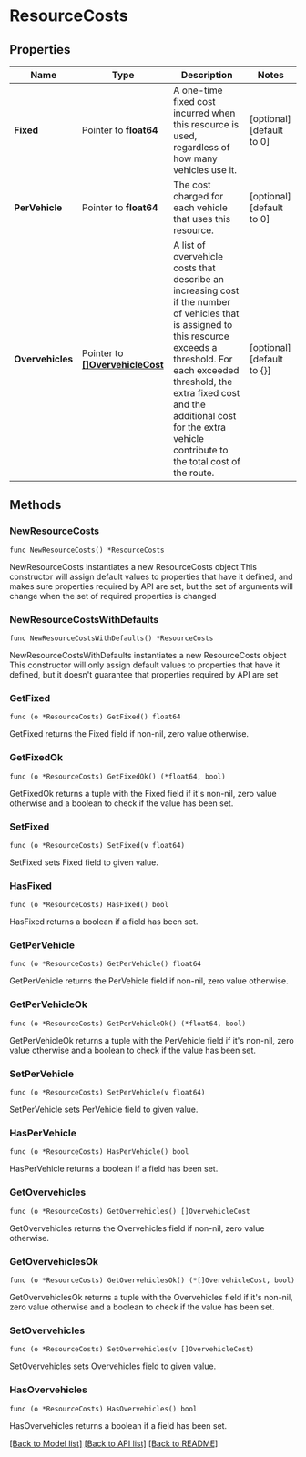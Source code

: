 # ResourceCosts

## Properties

Name | Type | Description | Notes
------------ | ------------- | ------------- | -------------
**Fixed** | Pointer to **float64** | A one-time fixed cost incurred when this resource is used, regardless of how many vehicles use it. | [optional] [default to 0]
**PerVehicle** | Pointer to **float64** | The cost charged for each vehicle that uses this resource. | [optional] [default to 0]
**Overvehicles** | Pointer to [**[]OvervehicleCost**](OvervehicleCost.md) | A list of overvehicle costs that describe an increasing cost if the number of vehicles that is assigned to this resource exceeds a threshold. For each exceeded threshold, the extra fixed cost and the additional cost for the extra vehicle contribute to the total cost of the route. | [optional] [default to {}]

## Methods

### NewResourceCosts

`func NewResourceCosts() *ResourceCosts`

NewResourceCosts instantiates a new ResourceCosts object
This constructor will assign default values to properties that have it defined,
and makes sure properties required by API are set, but the set of arguments
will change when the set of required properties is changed

### NewResourceCostsWithDefaults

`func NewResourceCostsWithDefaults() *ResourceCosts`

NewResourceCostsWithDefaults instantiates a new ResourceCosts object
This constructor will only assign default values to properties that have it defined,
but it doesn't guarantee that properties required by API are set

### GetFixed

`func (o *ResourceCosts) GetFixed() float64`

GetFixed returns the Fixed field if non-nil, zero value otherwise.

### GetFixedOk

`func (o *ResourceCosts) GetFixedOk() (*float64, bool)`

GetFixedOk returns a tuple with the Fixed field if it's non-nil, zero value otherwise
and a boolean to check if the value has been set.

### SetFixed

`func (o *ResourceCosts) SetFixed(v float64)`

SetFixed sets Fixed field to given value.

### HasFixed

`func (o *ResourceCosts) HasFixed() bool`

HasFixed returns a boolean if a field has been set.

### GetPerVehicle

`func (o *ResourceCosts) GetPerVehicle() float64`

GetPerVehicle returns the PerVehicle field if non-nil, zero value otherwise.

### GetPerVehicleOk

`func (o *ResourceCosts) GetPerVehicleOk() (*float64, bool)`

GetPerVehicleOk returns a tuple with the PerVehicle field if it's non-nil, zero value otherwise
and a boolean to check if the value has been set.

### SetPerVehicle

`func (o *ResourceCosts) SetPerVehicle(v float64)`

SetPerVehicle sets PerVehicle field to given value.

### HasPerVehicle

`func (o *ResourceCosts) HasPerVehicle() bool`

HasPerVehicle returns a boolean if a field has been set.

### GetOvervehicles

`func (o *ResourceCosts) GetOvervehicles() []OvervehicleCost`

GetOvervehicles returns the Overvehicles field if non-nil, zero value otherwise.

### GetOvervehiclesOk

`func (o *ResourceCosts) GetOvervehiclesOk() (*[]OvervehicleCost, bool)`

GetOvervehiclesOk returns a tuple with the Overvehicles field if it's non-nil, zero value otherwise
and a boolean to check if the value has been set.

### SetOvervehicles

`func (o *ResourceCosts) SetOvervehicles(v []OvervehicleCost)`

SetOvervehicles sets Overvehicles field to given value.

### HasOvervehicles

`func (o *ResourceCosts) HasOvervehicles() bool`

HasOvervehicles returns a boolean if a field has been set.


[[Back to Model list]](../README.md#documentation-for-models) [[Back to API list]](../README.md#documentation-for-api-endpoints) [[Back to README]](../README.md)


